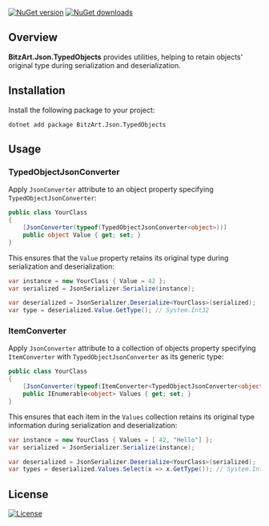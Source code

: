 [![NuGet version](https://img.shields.io/nuget/v/BitzArt.Json.TypedObjects.svg)](https://www.nuget.org/packages/BitzArt.Json.TypedObjects/)
[![NuGet downloads](https://img.shields.io/nuget/dt/BitzArt.Json.TypedObjects.svg)](https://www.nuget.org/packages/BitzArt.Json.TypedObjects/)

## Overview

**BitzArt.Json.TypedObjects** provides utilities, helping to retain objects' original type during serialization and deserialization.

## Installation

Install the following package to your project:

```
dotnet add package BitzArt.Json.TypedObjects
```

## Usage

### TypedObjectJsonConverter

Apply `JsonConverter` attribute to an object property specifying `TypedObjectJsonConverter`:

```csharp
public class YourClass
{
    [JsonConverter(typeof(TypedObjectJsonConverter<object>))]
    public object Value { get; set; }
}
```

This ensures that the `Value` property retains its original type during serialization and deserialization:

```csharp
var instance = new YourClass { Value = 42 };
var serialized = JsonSerializer.Serialize(instance);

var deserialized = JsonSerializer.Deserialize<YourClass>(serialized);
var type = deserialized.Value.GetType(); // System.Int32
```

### ItemConverter

Apply `JsonConverter` attribute to a collection of objects property specifying `ItemConverter` with `TypedObjectJsonConverter` as its generic type:

```csharp
public class YourClass
{
    [JsonConverter(typeof(ItemConverter<TypedObjectJsonConverter<object>>))]
    public IEnumerable<object> Values { get; set; }
}
```

This ensures that each item in the `Values` collection retains its original type information during serialization and deserialization:

```csharp
var instance = new YourClass { Values = [ 42, "Hello"] };
var serialized = JsonSerializer.Serialize(instance);

var deserialized = JsonSerializer.Deserialize<YourClass>(serialized);
var types = deserialized.Values.Select(x => x.GetType()); // System.Int32, System.String
```

## License

[![License](https://img.shields.io/badge/mit-%230072C6?style=for-the-badge)](https://github.com/BitzArt/Miscellaneous/blob/main/LICENSE)
